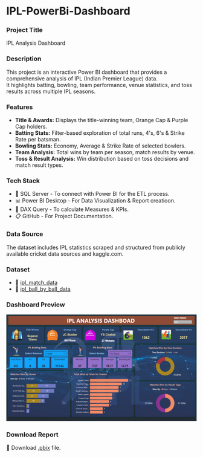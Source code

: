 # IPL-PowerBi-Dashboard

### Project Title
IPL Analysis Dashboard

### Description
This project is an interactive Power BI dashboard that provides a comprehensive analysis of IPL (Indian Premier League) data.<br/>
It highlights batting, bowling, team performance, venue statistics, and toss results across multiple IPL seasons.

### Features
- **Title & Awards:** Displays the title-winning team, Orange Cap & Purple Cap holders.
- **Batting Stats:** Filter-based exploration of total runs, 4's, 6's & Strike Rate per batsman.
- **Bowling Stats:** Economy, Average & Strike Rate of selected bowlers.
- **Team Analysis:** Total wins by team per season, match results by venue.
- **Toss & Result Analysis:** Win distribution based on toss decisions and match result types.

### Tech Stack
- :memo: SQL Server - To connect with Power BI for the ETL process.
- :bar_chart: Power BI Desktop - For Data Visualization & Report creatioon.
- :brain: DAX Query -  To calculate Measures & KPIs.
- :clipboard: GitHub - For Project Documentation.

### Data Source
The dataset includes IPL statistics scraped and structured from publicly available cricket data sources and kaggle.com.

### Dataset
- :open_file_folder: [ipl_match_data](https://github.com/araza01/IPL-PowerBi-Dashboard/blob/master/Dataset/ipl_matches_2008_2022.csv)<br>
- :open_file_folder: [ipl_ball_by_ball_data](https://github.com/araza01/IPL-PowerBi-Dashboard/blob/master/Dataset/ipl_ball_by_ball_2008_2022.csv)

### Dashboard Preview
![image](https://github.com/araza01/IPL-PowerBi-Dashboard/blob/master/Snapshot%20of%20the%20Dashboard.png)

### Download Report
:file_folder: Download [.pbix](https://github.com/araza01/IPL-PowerBi-Dashboard/blob/master/IPL_Analysis.pbix) file.
